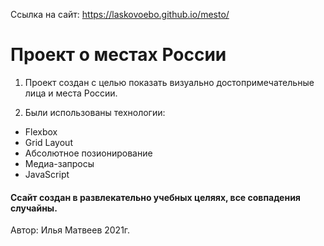 Ссылка на сайт: https://laskovoebo.github.io/mesto/
# Проект о местах России

1. Проект создан с целью показать визуально достопримечательные лица и места России. 

2. Были использованы технологии:

* Flexbox
* Grid Layout
* Абсолютное позионирование
* Медиа-запросы
* JavaScript

#### Ссайт создан в развлекательно учебных целяях, все совпадения случайны.
Автор: Илья Матвеев 2021г. 
